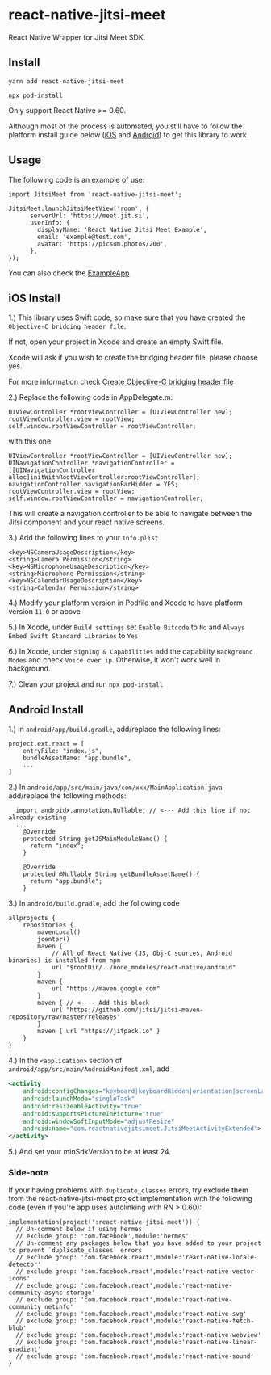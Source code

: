 # react-native-jitsi-meet

React Native Wrapper for Jitsi Meet SDK.

## Install

`yarn add react-native-jitsi-meet`

`npx pod-install`

Only support React Native >= 0.60.

Although most of the process is automated, you still have to follow the platform install guide below ([iOS](#ios-install) and [Android](#android-install)) to get this library to work.

## Usage

The following code is an example of use:

```
import JitsiMeet from 'react-native-jitsi-meet';

JitsiMeet.launchJitsiMeetView('room', {
      serverUrl: 'https://meet.jit.si',
      userInfo: {
        displayName: 'React Native Jitsi Meet Example',
        email: 'example@test.com',
        avatar: 'https://picsum.photos/200',
      },
});
```

You can also check the [ExampleApp](https://github.com/bortolilucas/react-native-jitsi-meet/tree/master/example)

## iOS Install

1.) This library uses Swift code, so make sure that you have created the `Objective-C bridging header file`.

If not, open your project in Xcode and create an empty Swift file.

Xcode will ask if you wish to create the bridging header file, please choose yes.

For more information check [Create Objective-C bridging header file](https://developer.apple.com/documentation/swift/imported_c_and_objective-c_apis/importing_objective-c_into_swift)

2.) Replace the following code in AppDelegate.m:

```
UIViewController *rootViewController = [UIViewController new];
rootViewController.view = rootView;
self.window.rootViewController = rootViewController;
```

with this one

```
UIViewController *rootViewController = [UIViewController new];
UINavigationController *navigationController = [[UINavigationController alloc]initWithRootViewController:rootViewController];
navigationController.navigationBarHidden = YES;
rootViewController.view = rootView;
self.window.rootViewController = navigationController;
```

This will create a navigation controller to be able to navigate between the Jitsi component and your react native screens.

3.) Add the following lines to your `Info.plist`

```
<key>NSCameraUsageDescription</key>
<string>Camera Permission</string>
<key>NSMicrophoneUsageDescription</key>
<string>Microphone Permission</string>
<key>NSCalendarUsageDescription</key>
<string>Calendar Permission</string>
```

4.) Modify your platform version in Podfile and Xcode to have platform version `11.0` or above

5.) In Xcode, under `Build settings` set `Enable Bitcode` to `No` and `Always Embed Swift Standard Libraries` to `Yes`

6.) In Xcode, under `Signing & Capabilities` add the capability `Background Modes` and check `Voice over ip`. Otherwise, it won't work well in background.

7.) Clean your project and run `npx pod-install`

## Android Install

1.) In `android/app/build.gradle`, add/replace the following lines:

```
project.ext.react = [
    entryFile: "index.js",
    bundleAssetName: "app.bundle",
    ...
]
```

2.) In `android/app/src/main/java/com/xxx/MainApplication.java` add/replace the following methods:

```
  import androidx.annotation.Nullable; // <--- Add this line if not already existing
  ...
    @Override
    protected String getJSMainModuleName() {
      return "index";
    }

    @Override
    protected @Nullable String getBundleAssetName() {
      return "app.bundle";
    }
```

3.) In `android/build.gradle`, add the following code

```
allprojects {
    repositories {
        mavenLocal()
        jcenter()
        maven {
            // All of React Native (JS, Obj-C sources, Android binaries) is installed from npm
            url "$rootDir/../node_modules/react-native/android"
        }
        maven {
            url "https://maven.google.com"
        }
        maven { // <---- Add this block
            url "https://github.com/jitsi/jitsi-maven-repository/raw/master/releases"
        }
        maven { url "https://jitpack.io" }
    }
}
```

4.) In the `<application>` section of `android/app/src/main/AndroidManifest.xml`, add

```xml
<activity
    android:configChanges="keyboard|keyboardHidden|orientation|screenLayout|screenSize|smallestScreenSize"
    android:launchMode="singleTask"
    android:resizeableActivity="true"
    android:supportsPictureInPicture="true"
    android:windowSoftInputMode="adjustResize"
    android:name="com.reactnativejitsimeet.JitsiMeetActivityExtended">
</activity>
```

5.) And set your minSdkVersion to be at least 24.

### Side-note

If your having problems with `duplicate_classes` errors, try exclude them from the react-native-jitsi-meet project implementation with the following code (even if you're app uses autolinking with RN > 0.60):

```
implementation(project(':react-native-jitsi-meet')) {
  // Un-comment below if using hermes
  // exclude group: 'com.facebook',module:'hermes'
  // Un-comment any packages below that you have added to your project to prevent `duplicate_classes` errors
  // exclude group: 'com.facebook.react',module:'react-native-locale-detector'
  // exclude group: 'com.facebook.react',module:'react-native-vector-icons'
  // exclude group: 'com.facebook.react',module:'react-native-community-async-storage'
  // exclude group: 'com.facebook.react',module:'react-native-community_netinfo'
  // exclude group: 'com.facebook.react',module:'react-native-svg'
  // exclude group: 'com.facebook.react',module:'react-native-fetch-blob'
  // exclude group: 'com.facebook.react',module:'react-native-webview'
  // exclude group: 'com.facebook.react',module:'react-native-linear-gradient'
  // exclude group: 'com.facebook.react',module:'react-native-sound'
}
```
